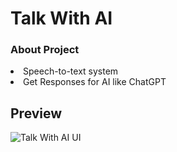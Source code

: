<h1> Talk With AI</h1>

<h3>About Project</h3>
<li>
  Speech-to-text system
  
</li>
<li>
  Get Responses for AI like ChatGPT
  
</li>

<h2>Preview</h2>

![Talk With AI UI](https://github.com/Farhana007/Talk_with_AI-Flutter-APP-OPENAI/assets/106755038/51ff4513-6cb3-4c18-aa1c-810b17b73f6d)
